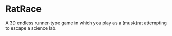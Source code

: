 # RatRace
A 3D endless runner-type game in which you play as a (musk)rat attempting to escape a science lab. 

